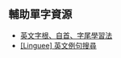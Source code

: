 ## 輔助單字資源
- [英文字根、自首、字尾學習法](https://cutelisa55.pixnet.net/blog/post/25004682)
- [[Linguee] 英文例句搜尋](https://cn.linguee.com/%E4%B8%AD%E6%96%87-%E8%8B%B1%E8%AF%AD/search?source=auto&query=genetic)
